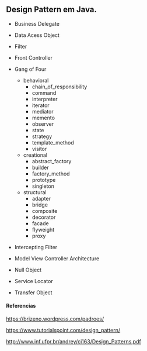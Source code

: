 ## Design Pattern em Java.

- Business Delegate
- Data Acess Object
- Filter
- Front Controller
- Gang of Four
     - behavioral
        - chain_of_responsibility
        - command
        - interpreter
        - iterator
        - mediator
        - memento
        - observer
        - state
        - strategy
        - template_method
        - visitor
     - creational
        - abstract_factory
        - builder
        - factory_method
        - prototype
        - singleton
     - structural
        - adapter
        - bridge
        - composite
        - decorator
        - facade
        - flyweight
        - proxy
     
- Intercepting Filter
- Model View Controller Architecture
- Null Object
- Service Locator
- Transfer Object

#### Referencias

https://brizeno.wordpress.com/padroes/

https://www.tutorialspoint.com/design_pattern/

http://www.inf.ufpr.br/andrey/ci163/Design_Patterns.pdf